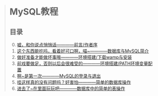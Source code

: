 > # MySQL教程
> ## 目录
> 0. [嘘，和你说点悄悄话————前言/作者序](Foreword.md)  
> 0. [这个东西能吃吗，看着好可口啊，喵~————数据库与MySQL简介]()  
> 0. [做好准备才能做坏事哦————环境搭建/下载wamp与安装](Download&install.md)  
> 0. [前戏要做足，否则以后会很难受的————环境搭建/PATH环境变量配置](PATHConfiguration.md)  
> 0. [啊~是第一次————MySQL的登录与退出](FirstUseMySQL.md)   
> 0. [哇这样真的没有问题吗？好害怕————简单的数据库操作](DatabasesUse.md)
> 0. [进去了~在里面玩玩吧————数据库中的简单的表操作]()